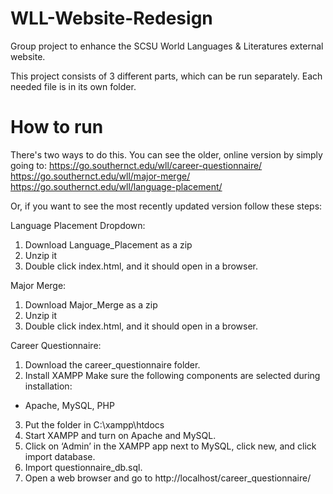 # WLL-Website-Redesign
Group project to enhance the SCSU World Languages &amp; Literatures external website.

This project consists of 3 different parts, which can be run separately. Each needed file is in its own folder.

# How to run
There's two ways to do this. You can see the older, online version by simply going to:
https://go.southernct.edu/wll/career-questionnaire/
https://go.southernct.edu/wll/major-merge/
https://go.southernct.edu/wll/language-placement/

Or, if you want to see the most recently updated version follow these steps:

Language Placement Dropdown:
1. Download Language_Placement as a zip
2. Unzip it
3. Double click index.html, and it should open in a browser.

Major Merge:
1. Download Major_Merge as a zip
2. Unzip it
3. Double click index.html, and it should open in a browser.

Career Questionnaire:
1. Download the career_questionnaire folder.
2. Install XAMPP
  Make sure the following components are selected during installation:
  - Apache, MySQL, PHP
3. Put the folder in C:\xampp\htdocs
4. Start XAMPP and turn on Apache and MySQL.
5. Click on ‘Admin’ in the XAMPP app next to MySQL, click new, and click import database.
5. Import questionnaire_db.sql.
6. Open a web browser and go to http://localhost/career_questionnaire/
